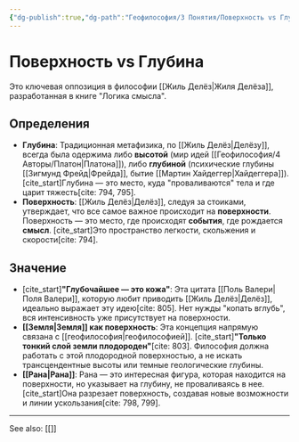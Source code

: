 ```yaml
---
{"dg-publish":true,"dg-path":"Геофилософия/3 Понятия/Поверхность vs Глубина","permalink":"/geofilosofiya/3-ponyatiya/poverhnost-vs-glubina/"}
---
```


# Поверхность vs Глубина

Это ключевая оппозиция в философии [[Жиль Делёз\|Жиля Делёза]], разработанная в книге "Логика смысла".

## Определения
- **Глубина**: Традиционная метафизика, по [[Жиль Делёз\|Делёзу]], всегда была одержима либо **высотой** (мир идей [[Геофилософия/4 Авторы/Платон\|Платона]]), либо **глубиной** (психические глубины [[Зигмунд Фрейд\|Фрейда]], бытие [[Мартин Хайдеггер\|Хайдеггера]]). [cite_start]Глубина — это место, куда "проваливаются" тела и где царит тяжесть[cite: 794, 795].
- **Поверхность**: [[Жиль Делёз\|Делёз]], следуя за стоиками, утверждает, что все самое важное происходит на **поверхности**. Поверхность — это место, где происходят **события**, где рождается **смысл**. [cite_start]Это пространство легкости, скольжения и скорости[cite: 794].

## Значение
- [cite_start]**"Глубочайшее — это кожа"**: Эта цитата [[Поль Валери\|Поля Валери]], которую любит приводить [[Жиль Делёз\|Делёз]], идеально выражает эту идею[cite: 805]. Нет нужды "копать вглубь", вся интенсивность уже присутствует на поверхности.
- **[[Земля\|Земля]] как поверхность**: Эта концепция напрямую связана с [[геофилософия\|геофилософией]]. [cite_start]**"Только тонкий слой земли плодороден"**[cite: 803]. Философия должна работать с этой плодородной поверхностью, а не искать трансцендентные высоты или темные геологические глубины.
- **[[Рана\|Рана]]**: Рана — это интересная фигура, которая находится на поверхности, но указывает на глубину, не проваливаясь в нее. [cite_start]Она разрезает поверхность, создавая новые возможности и линии ускользания[cite: 798, 799].






---
See also:
[[]]
